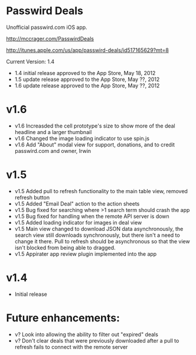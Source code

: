 Passwird Deals
======================

Unofficial passwird.com iOS app.

http://mccrager.com/PasswirdDeals

http://itunes.apple.com/us/app/passwird-deals/id517165629?mt=8

Current Version: 1.4

- 1.4 initial release approved to the App Store, May 18, 2012
- 1.5  update release approved to the App Store, May ??, 2012
- 1.6  update release approved to the App Store, May ??, 2012


v1.6
====
- v1.6 Increasded the cell prototype's size to show more of the deal headline and a larger thumbnail
- v1.6 Changed the image loading indicator to use spin.js
- v1.6 Add "About" modal view for support, donations, and to credit passwird.com and owner, Irwin

v1.5
====
- v1.5 Added pull to refresh functionality to the main table view, removed refresh button
- v1.5 Added "Email Deal" action to the action sheets
- v1.5 Bug fixed for searching where >1 search term should crash the app
- v1.5 Bug fixed for handling when the remote API server is down
- v1.5 Added loading indicator for images in deal view
- v1.5 Main view changed to download JSON data asynchronously, the search view still downloads synchronously, but there isn't a need to change it there. Pull to refresh should be asynchronous so that the view isn't blocked from being able to dragged.
- v1.5 Appirater app review plugin implemented into the app

v1.4
====
- Initial release


Future enhancements:
====================
- v? Look into allowing the ability to filter out "expired" deals
- v? Don't clear deals that were previously downloaded after a pull to refresh fails to connect with the remote server